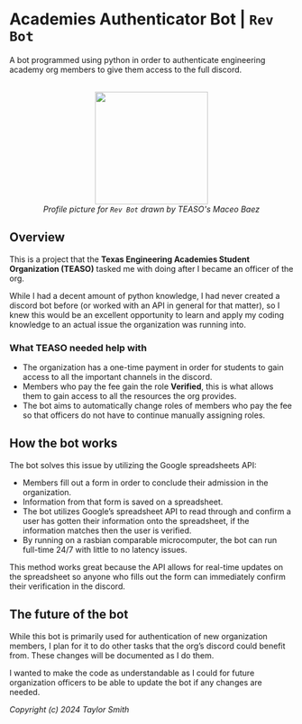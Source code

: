 # Academies Authenticator Bot | ``Rev Bot``
A bot programmed using python in order to authenticate engineering academy org members to give them access to the full discord.<br><br>

<div align="center">
  <img src="https://github.com/tsmith422/academies-authenticator-bot/assets/143378368/93bbd1e9-00cd-43e4-bfcf-96b6dcbf7129" width="200" height="200"><br>
  <figcaption><em>Profile picture for <code>Rev Bot</code> drawn by TEASO's Maceo Baez</em></figcaption>
</div>

## Overview
This is a project that the **Texas Engineering Academies Student Organization (TEASO)** tasked me with doing after I became an officer of the org.

While I had a decent amount of python knowledge, I had never created a discord bot before (or worked with an API in general for that matter), so I knew this would be an excellent opportunity to learn and apply my coding knowledge to an actual issue the organization was running into.

### What TEASO needed help with
- The organization has a one-time payment in order for students to gain access to all the important channels in the discord.
- Members who pay the fee gain the role **Verified**, this is what allows them to gain access to all the resources the org provides.
- The bot aims to automatically change roles of members who pay the fee so that officers do not have to continue manually assigning roles.

## How the bot works
The bot solves this issue by utilizing the Google spreadsheets API:
- Members fill out a form in order to conclude their admission in the organization.
- Information from that form is saved on a spreadsheet.
- The bot utilizes Google’s spreadsheet API to read through and confirm a user has gotten their information onto the spreadsheet, if the information matches then the user is verified.
- By running on a rasbian comparable microcomputer, the bot can run full-time 24/7 with little to no latency issues.

This method works great because the API allows for real-time updates on the spreadsheet so anyone who fills out the form can immediately confirm their verification in the discord.

## The future of the bot
While this bot is primarily used for authentication of new organization members, I plan for it to do other tasks that the org’s discord could benefit from. These changes will be documented as I do them.

I wanted to make the code as understandable as I could for future organization officers to be able to update the bot if any changes are needed.

*Copyright (c) 2024 Taylor Smith*
